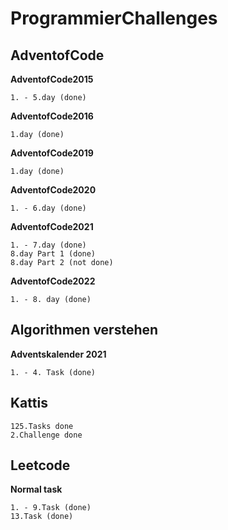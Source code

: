 # ProgrammierChallenges
## AdventofCode
**AdventofCode2015**
```
1. - 5.day (done)
```
**AdventofCode2016**
```
1.day (done)
```
**AdventofCode2019**
```
1.day (done)
```
**AdventofCode2020**
```
1. - 6.day (done)
```
**AdventofCode2021**
```
1. - 7.day (done)
8.day Part 1 (done)
8.day Part 2 (not done)
```
**AdventofCode2022**
```
1. - 8. day (done)
```

## Algorithmen verstehen
**Adventskalender 2021**
```
1. - 4. Task (done)
```

## Kattis
```
125.Tasks done
2.Challenge done
```

## Leetcode
**Normal task**
```
1. - 9.Task (done)
13.Task (done)
```
